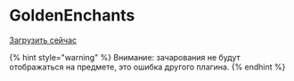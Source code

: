 # GoldenEnchants

[Загрузить сейчас](https://www.spigotmc.org/resources/goldenenchants-%E2%80%A2-more-vanilla-like-enchantments-1-14-1-16.61693/)

{% hint style="warning" %}
Внимание: зачарования не будут отображаться на предмете, это ошибка другого плагина.
{% endhint %}

